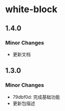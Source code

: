 # white-block

## 1.4.0

### Minor Changes

- 更新文档

## 1.3.0

### Minor Changes

- 79dbf0d: 完成基础功能
- 更新包描述
